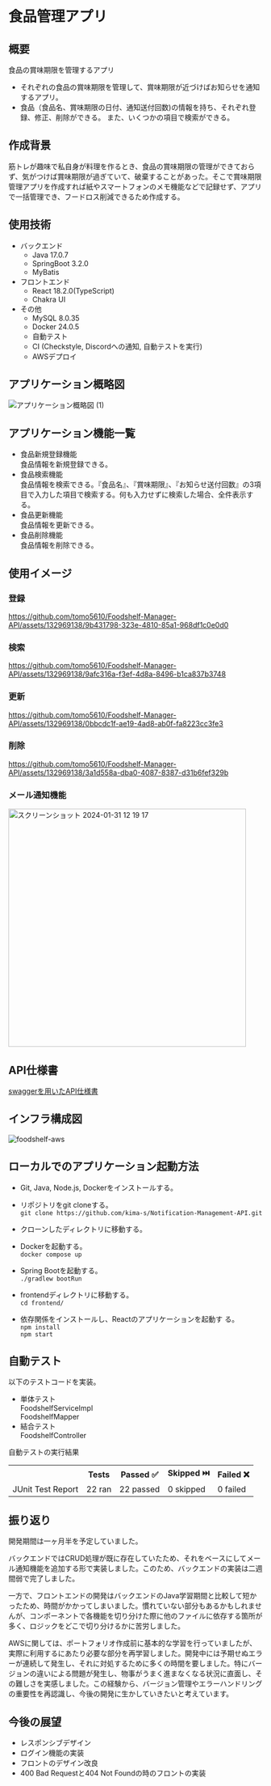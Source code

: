 # 食品管理アプリ

## 概要

食品の賞味期限を管理するアプリ

- それぞれの食品の賞味期限を管理して、賞味期限が近づけばお知らせを通知するアプリ。
- 食品（食品名、賞味期限の日付、通知送付回数)の情報を持ち、それぞれ登録、修正、削除ができる。 また、いくつかの項目で検索ができる。

## 作成背景

筋トレが趣味で私自身が料理を作るとき、食品の賞味期限の管理ができておらず、気がつけば賞味期限が過ぎていて、破棄することがあった。そこで賞味期限管理アプリを作成すれば紙やスマートフォンのメモ機能などで記録せず、アプリで一括管理でき、フードロス削減できるため作成する。

## 使用技術

- バックエンド
    - Java 17.0.7
    - SpringBoot 3.2.0
    - MyBatis
- フロントエンド
    - React 18.2.0(TypeScript)
    - Chakra UI
- その他
    - MySQL 8.0.35
    - Docker 24.0.5
    - 自動テスト
    - CI (Checkstyle, Discordへの通知, 自動テストを実行)
    - AWSデプロイ

## アプリケーション概略図
![アプリケーション概略図 (1)](https://github.com/tomo5610/Foodshelf-Manager-API/assets/132969138/6107f6ff-cf5c-4785-88e9-cc6152eafe71)

## アプリケーション機能一覧

- 食品新規登録機能  
  食品情報を新規登録できる。
- 食品検索機能  
  食品情報を検索できる。『食品名』、『賞味期限』、『お知らせ送付回数』の3項目で入力した項目で検索する。何も入力せずに検索した場合、全件表示する。
- 食品更新機能  
  食品情報を更新できる。
- 食品削除機能  
  食品情報を削除できる。

## 使用イメージ

### 登録
https://github.com/tomo5610/Foodshelf-Manager-API/assets/132969138/9b431798-323e-4810-85a1-968df1c0e0d0


### 検索
https://github.com/tomo5610/Foodshelf-Manager-API/assets/132969138/9afc316a-f3ef-4d8a-8496-b1ca837b3748


### 更新
https://github.com/tomo5610/Foodshelf-Manager-API/assets/132969138/0bbcdc1f-ae19-4ad8-ab0f-fa8223cc3fe3


### 削除
https://github.com/tomo5610/Foodshelf-Manager-API/assets/132969138/3a1d558a-dba0-4087-8387-d31b6fef329b

### メール通知機能
<img width="471" alt="スクリーンショット 2024-01-31 12 19 17" src="https://github.com/tomo5610/Foodshelf-Manager-API/assets/132969138/72ddac13-9ba2-446d-960f-750bb57728cf">


## API仕様書

[swaggerを用いたAPI仕様書](https://tomo5610.github.io/Foodshelf-Manager-API/)

## インフラ構成図
![foodshelf-aws](https://github.com/tomo5610/Foodshelf-Manager-API/assets/132969138/80cacd1b-00ac-4f22-8715-cb9e71b8ec61)


## ローカルでのアプリケーション起動方法

- Git, Java, Node.js, Dockerをインストールする。

- リポジトリをgit cloneする。  
  ```git clone https://github.com/kima-s/Notification-Management-API.git```

- クローンしたディレクトリに移動する。

- Dockerを起動する。  
  ```docker compose up```

- Spring Bootを起動する。  
  ```./gradlew bootRun```

- frontendディレクトリに移動する。  
  ```cd frontend/```

- 依存関係をインストールし、Reactのアプリケーションを起動す る。  
  ```npm install```  
  ```npm start```

## 自動テスト

以下のテストコードを実装。

- 単体テスト  
  FoodshelfServiceImpl  
  FoodshelfMapper
- 結合テスト  
  FoodshelfController

自動テストの実行結果
<table><tr><th><th>Tests</th><th>Passed ✅</th><th>Skipped ⏭️</th><th>Failed ❌</th></tr><tr><td>JUnit Test Report</td><td>22 ran</td><td>22 passed</td><td>0 skipped</td><td>0 failed</td></tr></table>


## 振り返り
開発期間は一ヶ月半を予定していました。

バックエンドではCRUD処理が既に存在していたため、それをベースにしてメール通知機能を追加する形で実装しました。このため、バックエンドの実装は二週間弱で完了しました。

一方で、フロントエンドの開発はバックエンドのJava学習期間と比較して短かったため、時間がかかってしまいました。慣れていない部分もあるかもしれませんが、コンポーネントで各機能を切り分けた際に他のファイルに依存する箇所が多く、ロジックをどこで切り分けるかに苦労しました。

AWSに関しては、ポートフォリオ作成前に基本的な学習を行っていましたが、実際に利用するにあたり必要な部分を再学習しました。開発中には予期せぬエラーが連続して発生し、それに対処するために多くの時間を要しました。特にバージョンの違いによる問題が発生し、物事がうまく進まなくなる状況に直面し、その難しさを実感しました。この経験から、バージョン管理やエラーハンドリングの重要性を再認識し、今後の開発に生かしていきたいと考えています。


## 今後の展望
- レスポンシブデザイン
- ログイン機能の実装
- フロントのデザイン改良
- 400 Bad Requestと404 Not Foundの時のフロントの実装

